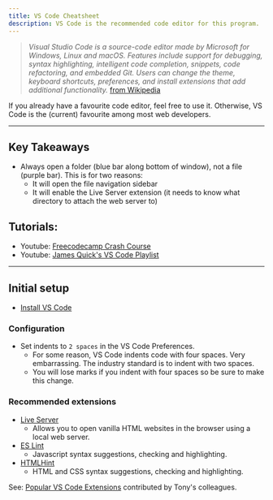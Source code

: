 ```yaml
---
title: VS Code Cheatsheet
description: VS Code is the recommended code editor for this program.
---
```

> _Visual Studio Code is a source-code editor made by Microsoft for Windows, Linux and macOS. Features include support for debugging, syntax highlighting, intelligent code completion, snippets, code refactoring, and embedded Git. Users can change the theme, keyboard shortcuts, preferences, and install extensions that add additional functionality._ [from Wikipedia](https://en.wikipedia.org/wiki/Visual_Studio_Code)

If you already have a favourite code editor, feel free to use it. Otherwise, VS Code is the (current) favourite among most web developers.

---

## Key Takeaways
- Always open a folder (blue bar along bottom of window), not a file (purple bar). This is for two reasons:
    - It will open the file navigation sidebar
    - It will enable the Live Server extension (it needs to know what directory to attach the web server to) 

## Tutorials:
- Youtube: [Freecodecamp Crash Course](https://www.youtube.com/watch?v=WPqXP_kLzpo)
- Youtube: [James Quick's VS Code Playlist](https://www.youtube.com/playlist?list=PLDlWc9AfQBfZneYg7_KNOwCjy-AcJmtHb)

---

## Initial setup
- [Install VS Code](https://code.visualstudio.com/download)

### Configuration
- Set indents to `2 spaces` in the VS Code Preferences.
    - For some reason, VS Code indents code with four spaces. Very embarrassing. The industry standard is to indent with two spaces.
    - You will lose marks if you indent with four spaces so be sure to make this change.

### Recommended extensions
- [Live Server](https://marketplace.visualstudio.com/items?itemName=ritwickdey.LiveServer)
    - Allows you to open vanilla HTML websites in the browser using a local web server.
- [ES Lint](https://marketplace.visualstudio.com/items?itemName=dbaeumer.vscode-eslint)
    - Javascript syntax suggestions, checking and highlighting.
- [HTMLHint](https://marketplace.visualstudio.com/items?itemName=mkaufman.HTMLHint)
    - HTML and CSS syntax suggestions, checking and highlighting.

See: [Popular VS Code Extensions](https://padlet.com/acidtone/vscodeextensions) contributed by Tony's colleagues.
